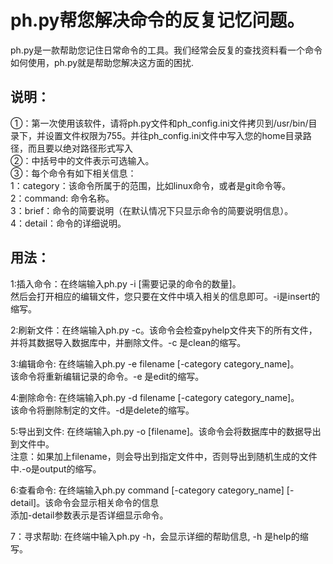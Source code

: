 #  ph.py帮您解决命令的反复记忆问题。

ph.py是一款帮助您记住日常命令的工具。我们经常会反复的查找资料看一个命令如何使用，ph.py就是帮助您解决这方面的困扰.<br>

##   说明：
①：第一次使用该软件，请将ph.py文件和ph_config.ini文件拷贝到/usr/bin/目录下，并设置文件权限为755。并往ph_config.ini文件中写入您的home目录路径，而且要以绝对路径形式写入<br/>
②：中括号中的文件表示可选输入。<br/>
③：每个命令有如下相关信息：<br/>
1：category：该命令所属于的范围，比如linux命令，或者是git命令等。<br/>
2：command: 命令名称。<br/>
3：brief：命令的简要说明（在默认情况下只显示命令的简要说明信息）。<br/>
4：detail：命令的详细说明。<br/>

##   用法：
1:插入命令：在终端输入ph.py -i [需要记录的命令的数量]。<br/>
然后会打开相应的编辑文件，您只要在文件中填入相关的信息即可。-i是insert的缩写。<br/>

2:刷新文件：在终端输入ph.py -c。该命令会检查pyhelp文件夹下的所有文件，<br/>
并将其数据导入数据库中，并删除文件。-c 是clean的缩写。<br/>

3:编辑命令: 在终端输入ph.py -e filename [-category category_name]。<br/>
该命令将重新编辑记录的命令。-e 是edit的缩写。<br/>

4:删除命令: 在终端输入ph.py -d filename [-category category_name]。<br/>
该命令将删除制定的文件。-d是delete的缩写。<br/>

5:导出到文件: 在终端输入ph.py -o [filename]。该命令会将数据库中的数据导出到文件中。<br/>
注意：如果加上filename，则会导出到指定文件中，否则导出到随机生成的文件中.-o是output的缩写。<br/>

6:查看命令: 在终端输入ph.py command [-category category_name] [-detail]。该命令会显示相关命令的信息<br/>
添加-detail参数表示是否详细显示命令。<br/>

7：寻求帮助: 在终端中输入ph.py -h，会显示详细的帮助信息, -h 是help的缩写。<br/>
